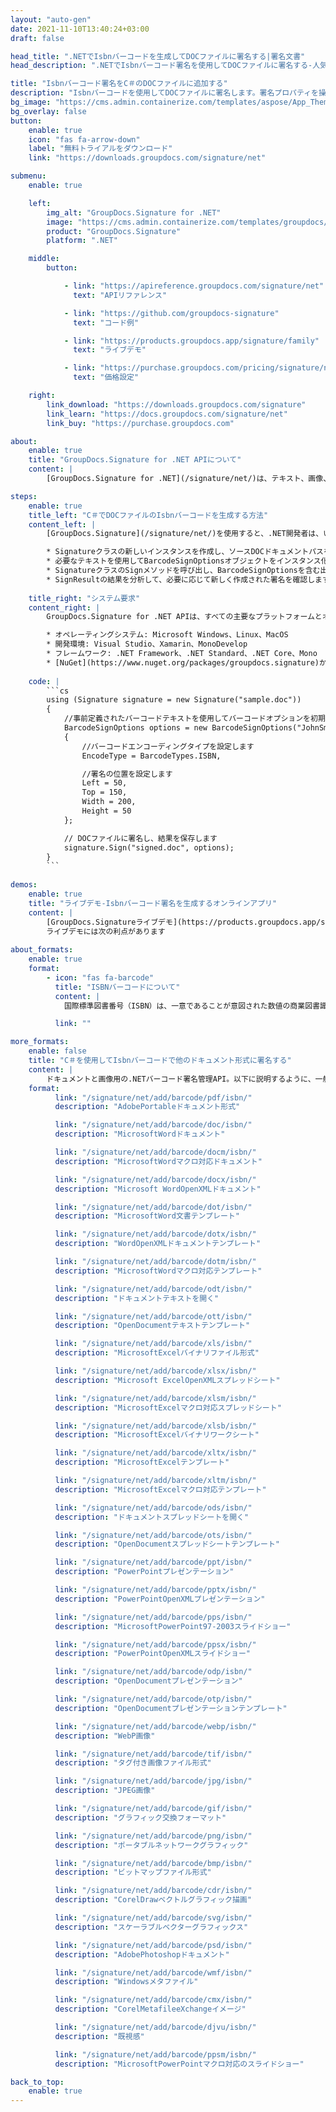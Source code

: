 ```yaml
---
layout: "auto-gen"
date: 2021-11-10T13:40:24+03:00
draft: false

head_title: ".NETでIsbnバーコードを生成してDOCファイルに署名する|署名文書"
head_description: ".NETでIsbnバーコード署名を使用してDOCファイルに署名する-人気のあるビジネスドキュメントや画像ファイル形式にバーコードを追加する."

title: "Isbnバーコード署名をC＃のDOCファイルに追加する"
description: "Isbnバーコードを使用してDOCファイルに署名します。署名プロパティを操作し、ニーズに合ったドキュメント内で高度な署名オプションを設定します."
bg_image: "https://cms.admin.containerize.com/templates/aspose/App_Themes/V3/images/bg/header1.png"
bg_overlay: false
button:
    enable: true
    icon: "fas fa-arrow-down"
    label: "無料トライアルをダウンロード"
    link: "https://downloads.groupdocs.com/signature/net"

submenu:
    enable: true

    left:
        img_alt: "GroupDocs.Signature for .NET"
        image: "https://cms.admin.containerize.com/templates/groupdocs/images/product-logos/90x90-noborder/groupdocs-signature-net.png"
        product: "GroupDocs.Signature"
        platform: ".NET"

    middle:
        button:

            - link: "https://apireference.groupdocs.com/signature/net"
              text: "APIリファレンス"

            - link: "https://github.com/groupdocs-signature"
              text: "コード例"

            - link: "https://products.groupdocs.app/signature/family"
              text: "ライブデモ"

            - link: "https://purchase.groupdocs.com/pricing/signature/net"
              text: "価格設定"

    right:
        link_download: "https://downloads.groupdocs.com/signature"
        link_learn: "https://docs.groupdocs.com/signature/net"
        link_buy: "https://purchase.groupdocs.com"

about:
    enable: true
    title: "GroupDocs.Signature for .NET APIについて"
    content: |
        [GroupDocs.Signature for .NET](/signature/net/)は、テキスト、画像、バーコード、スタンプ、フォームフィールド、QRコード、メタデータなどのさまざまな署名タイプを使用してデジタルドキュメントに電子署名するネイティブ.NETAPIです。ユーザーは、PDF、Microsoft Word、Excelワークシート、PowerPointプレゼンテーション、Adobe Photoshop、メタファイル、および画像ファイル形式内のデジタル署名を追加、編集、検証、削除、および検索でき、必要に応じて署名プロパティをカスタマイズするための追加サポートがあります。

steps:
    enable: true
    title_left: "C＃でDOCファイルのIsbnバーコードを生成する方法"
    content_left: |
        [GroupDocs.Signature](/signature/net/)を使用すると、.NET開発者は、いくつかの簡単な手順を実行することで、アプリケーション内のDOCファイルにIsbnバーコードを簡単に追加できます。

        * Signatureクラスの新しいインスタンスを作成し、ソースDOCドキュメントパスをコンストラクターパラメーターとして渡します。
        * 必要なテキストを使用してBarcodeSignOptionsオブジェクトをインスタンス化し、EncodeTypeプロパティをISBNに設定します。
        * SignatureクラスのSignメソッドを呼び出し、BarcodeSignOptionsを含む出力DOCファイル名を渡します。
        * SignResultの結果を分析して、必要に応じて新しく作成された署名を確認します。
        
    title_right: "システム要求"
    content_right: |
        GroupDocs.Signature for .NET APIは、すべての主要なプラットフォームとオペレーティングシステムでサポートされています。以下のコードを実行する前に、システムに次の前提条件がインストールされていることを確認してください。

        * オペレーティングシステム: Microsoft Windows、Linux、MacOS
        * 開発環境: Visual Studio、Xamarin、MonoDevelop
        * フレームワーク: .NET Framework、.NET Standard、.NET Core、Mono
        * [NuGet](https://www.nuget.org/packages/groupdocs.signature)からGroupDocs.Signaturefor.NETの最新バージョンをダウンロードします
        
    code: |
        ```cs
        using (Signature signature = new Signature("sample.doc"))
        {
            //事前定義されたバーコードテキストを使用してバーコードオプションを初期化します
            BarcodeSignOptions options = new BarcodeSignOptions("JohnSmith")
            {
                //バーコードエンコーディングタイプを設定します
                EncodeType = BarcodeTypes.ISBN,

                //署名の位置を設定します
                Left = 50,
                Top = 150,
                Width = 200,
                Height = 50
            };

            // DOCファイルに署名し、結果を保存します 
            signature.Sign("signed.doc", options);
        }
        ```
        
demos:
    enable: true
    title: "ライブデモ-Isbnバーコード署名を生成するオンラインアプリ"
    content: |
        [GroupDocs.Signatureライブデモ](https://products.groupdocs.app/signature/family)サイトにアクセスして、今すぐDOCファイルにIsbnバーコードを追加してください。  
        ライブデモには次の利点があります
        
about_formats:
    enable: true
    format:
        - icon: "fas fa-barcode"
          title: "ISBNバーコードについて"
          content: |
            国際標準図書番号（ISBN）は、一意であることが意図された数値の商業図書識別子です。[a] [b]出版社は、国際ISBN機関の関連会社からISBNを購入します。

          link: ""

more_formats:
    enable: false
    title: "C＃を使用してIsbnバーコードで他のドキュメント形式に署名する"
    content: |
        ドキュメントと画像用の.NETバーコード署名管理API。以下に説明するように、一般的なファイル形式のいくつかにバーコード署名を追加します。
    format: 
          link: "/signature/net/add/barcode/pdf/isbn/"
          description: "AdobePortableドキュメント形式"

          link: "/signature/net/add/barcode/doc/isbn/"
          description: "MicrosoftWordドキュメント"

          link: "/signature/net/add/barcode/docm/isbn/"
          description: "MicrosoftWordマクロ対応ドキュメント"

          link: "/signature/net/add/barcode/docx/isbn/"
          description: "Microsoft WordOpenXMLドキュメント"

          link: "/signature/net/add/barcode/dot/isbn/"
          description: "MicrosoftWord文書テンプレート"

          link: "/signature/net/add/barcode/dotx/isbn/"
          description: "WordOpenXMLドキュメントテンプレート"

          link: "/signature/net/add/barcode/dotm/isbn/"
          description: "MicrosoftWordマクロ対応テンプレート"       

          link: "/signature/net/add/barcode/odt/isbn/"
          description: "ドキュメントテキストを開く"

          link: "/signature/net/add/barcode/ott/isbn/"
          description: "OpenDocumentテキストテンプレート"

          link: "/signature/net/add/barcode/xls/isbn/"
          description: "MicrosoftExcelバイナリファイル形式"

          link: "/signature/net/add/barcode/xlsx/isbn/"
          description: "Microsoft ExcelOpenXMLスプレッドシート"

          link: "/signature/net/add/barcode/xlsm/isbn/"
          description: "MicrosoftExcelマクロ対応スプレッドシート"

          link: "/signature/net/add/barcode/xlsb/isbn/"
          description: "MicrosoftExcelバイナリワークシート"

          link: "/signature/net/add/barcode/xltx/isbn/"
          description: "MicrosoftExcelテンプレート"

          link: "/signature/net/add/barcode/xltm/isbn/"
          description: "MicrosoftExcelマクロ対応テンプレート"

          link: "/signature/net/add/barcode/ods/isbn/"
          description: "ドキュメントスプレッドシートを開く"

          link: "/signature/net/add/barcode/ots/isbn/"
          description: "OpenDocumentスプレッドシートテンプレート"

          link: "/signature/net/add/barcode/ppt/isbn/"
          description: "PowerPointプレゼンテーション"

          link: "/signature/net/add/barcode/pptx/isbn/"
          description: "PowerPointOpenXMLプレゼンテーション"

          link: "/signature/net/add/barcode/pps/isbn/"
          description: "MicrosoftPowerPoint97-2003スライドショー"

          link: "/signature/net/add/barcode/ppsx/isbn/"
          description: "PowerPointOpenXMLスライドショー"                              

          link: "/signature/net/add/barcode/odp/isbn/"
          description: "OpenDocumentプレゼンテーション"

          link: "/signature/net/add/barcode/otp/isbn/"
          description: "OpenDocumentプレゼンテーションテンプレート"

          link: "/signature/net/add/barcode/webp/isbn/"
          description: "WebP画像"

          link: "/signature/net/add/barcode/tif/isbn/"
          description: "タグ付き画像ファイル形式"

          link: "/signature/net/add/barcode/jpg/isbn/"
          description: "JPEG画像"

          link: "/signature/net/add/barcode/gif/isbn/"
          description: "グラフィック交換フォーマット"

          link: "/signature/net/add/barcode/png/isbn/"
          description: "ポータブルネットワークグラフィック"

          link: "/signature/net/add/barcode/bmp/isbn/"
          description: "ビットマップファイル形式"

          link: "/signature/net/add/barcode/cdr/isbn/"
          description: "CorelDrawベクトルグラフィック描画"

          link: "/signature/net/add/barcode/svg/isbn/"
          description: "スケーラブルベクターグラフィックス"

          link: "/signature/net/add/barcode/psd/isbn/"
          description: "AdobePhotoshopドキュメント"

          link: "/signature/net/add/barcode/wmf/isbn/"
          description: "Windowsメタファイル"        

          link: "/signature/net/add/barcode/cmx/isbn/"
          description: "CorelMetafileeXchangeイメージ"

          link: "/signature/net/add/barcode/djvu/isbn/"
          description: "既視感"

          link: "/signature/net/add/barcode/ppsm/isbn/"
          description: "MicrosoftPowerPointマクロ対応のスライドショー"

back_to_top:
    enable: true
---
```

